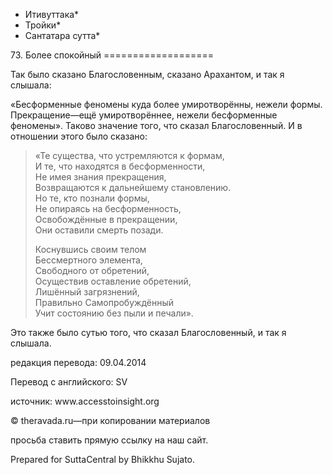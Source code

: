 * Итивуттака*
* Тройки*
* Сантатара сутта*

73\. Более спокойный
\=\=\=\=\=\=\=\=\=\=\=\=\=\=\=\=\=\=\=

Так было сказано Благословенным, сказано Арахантом, и так я слышала:

«Бесформенные феномены куда более умиротворённы, нежели формы\. Прекращение—ещё умиротворённее, нежели бесформенные феномены»\. Таково значение того, что сказал Благословенный\. И в отношении этого было сказано:

> «Те существа, что устремляются к формам,  
> И те, что находятся в бесформенности,  
> Не имея знания прекращения,  
> Возвращаются к дальнейшему становлению\.  
> Но те, кто познали формы,  
> Не опираясь на бесформенность,  
> Освобождённые в прекращении,  
> Они оставили смерть позади\.
>
> Коснувшись своим телом  
> Бессмертного элемента,  
> Свободного от обретений,  
> Осуществив оставление обретений,  
> Лишённый загрязнений,  
> Правильно Самопробуждённый  
> Учит состоянию без пыли и печали»\.

Это также было сутью того, что сказал Благословенный, и так я слышала\.

редакция перевода: 09\.04\.2014

Перевод с английского: SV

источник: www\.accesstoinsight\.org

© theravada\.ru—при копировании материалов

просьба ставить прямую ссылку на наш сайт\.

Prepared for SuttaCentral by Bhikkhu Sujato\.